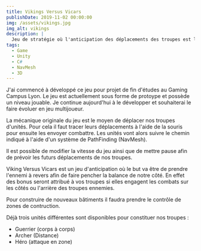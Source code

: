 ```yaml
---
title: Vikings Versus Vicars
publishDate: 2019-11-02 00:00:00
img: /assets/vikings.jpg
img_alt: vikings
description: |
  Jeu de stratégie où l'anticipation des déplacements des troupes est la priorité afin de repousser l'invasion viking.
tags:
  - Game
  - Unity
  - C#
  - NavMesh
  - 3D
---
```


J'ai commencé à développé ce jeu pour projet de fin d'études au Gaming Campus Lyon. 
Le jeu est actuellement sous forme de protoype et possède un niveau jouable. 
Je continue aujourd'hui à le développer et souhaiterai le faire évoluer en jeu multijoueur.

La mécanique originale du jeu est le moyen de déplacer nos troupes d'unités.
Pour cela il faut tracer leurs déplacements à l'aide de la souris pour ensuite les envoyer combattre. Les unités vont alors suivre le chemin indiqué à l'aide d'un système de PathFinding (NavMesh).

Il est possible de modifier la vitesse du jeu ainsi que de mettre pause afin de prévoir les futurs déplacements de nos troupes.

Viking Versus Vicars est un jeu d'anticipation où le but va être de prendre l'ennemi à revers afin de faire pencher la balance de notre côté.
En effet des bonus seront attribué à vos troupes si elles engagent les combats sur les côtés ou l'arrière des troupes ennemies.

Pour construire de nouveaux bâtiments il faudra prendre le contrôle de zones de contruction.

Déjà trois unités différentes sont disponibles pour constituer nos troupes : 
* Guerrier (corps à corps)
* Archer (Distance)
* Héro (attaque en zone)

